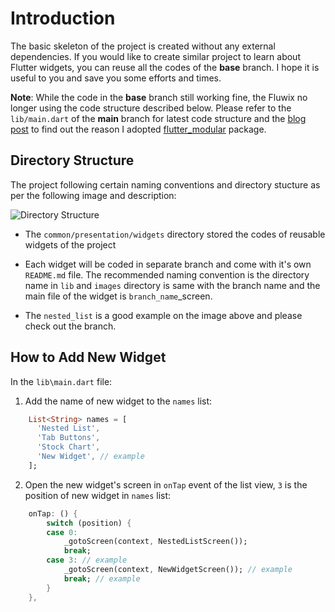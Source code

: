 # Introduction

The basic skeleton of the project is created without any external dependencies. If you would like to create similar project to learn about Flutter widgets, you can reuse all the codes of the __base__ branch. I hope it is useful to you and save you some efforts and times.

__Note__: While the code in the __base__ branch still working fine, the Fluwix no longer using the code structure described below. Please refer to the `lib/main.dart` of the __main__ branch for latest code structure and the [blog post](http://limcheekin.blogspot.com/2021/03/flutter-navigation-fluttermodular-or.html) to find out the reason I adopted [flutter_modular](https://pub.dev/packages/flutter_modular) package.

## Directory Structure

The project following certain naming conventions and directory stucture as per the following image and description:

![Directory Structure](https://raw.githubusercontent.com/limcheekin/flutter-widgets-explorer/main/images/directory_structure.png "Directory Structure")

- The `common/presentation/widgets` directory stored the codes of reusable widgets of the project

- Each widget will be coded in separate branch and come with it's own `README.md` file. The recommended naming convention is the directory name in `lib` and `images` directory is same with the branch name and the main file of the widget is `branch_name`_screen.

- The `nested_list` is a good example on the image above and please check out the branch.

## How to Add New Widget
In the `lib\main.dart` file:
1. Add the name of new widget to the `names` list:
```dart
    List<String> names = [
      'Nested List',
      'Tab Buttons',
      'Stock Chart',
      'New Widget', // example
    ];
```
2. Open the new widget's screen in `onTap` event of the list view, `3` is the position of new widget in `names` list:
```dart
    onTap: () {
        switch (position) {
        case 0:
            _gotoScreen(context, NestedListScreen());
            break;
        case 3: // example
            _gotoScreen(context, NewWidgetScreen()); // example
            break; // example
        }
    },
```
